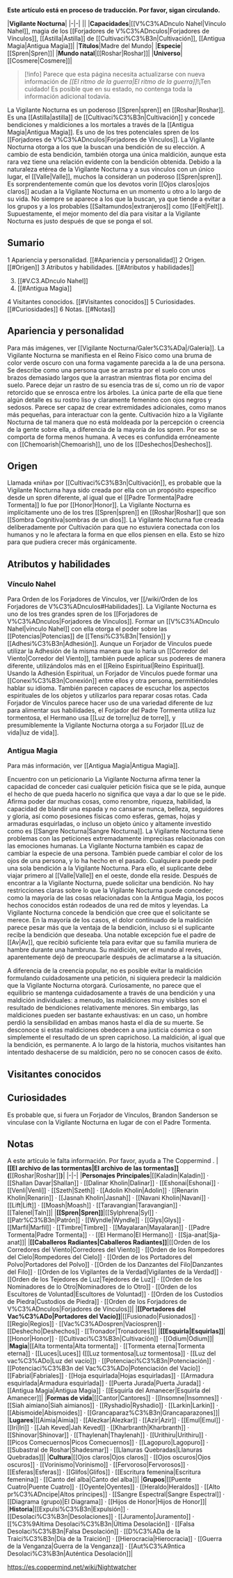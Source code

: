 **Este artículo está en proceso de traducción. Por favor, sigan circulando.**


|**Vigilante Nocturna**|
|-|-|
||
|**Capacidades**|[[V%C3%ADnculo Nahel\|Vínculo Nahel]], magia de los [[Forjadores de V%C3%ADnculos\|Forjadores de Vínculos]], [[Astilla\|Astilla]] de [[Cultivaci%C3%B3n\|Cultivación]], [[Antigua Magia\|Antigua Magia]]|
|**Títulos**|Madre del Mundo|
|**Especie**|[[Spren\|Spren]]|
|**Mundo natal**|[[Roshar\|Roshar]]|
|**Universo**|[[Cosmere\|Cosmere]]|

> [!info] Parece que esta página necesita actualizarse con nueva información de *[[El ritmo de la guerra\|El ritmo de la guerra]]*!¡Ten cuidado! Es posible que en su estado, no contenga toda la información adicional todavía.

La Vigilante Nocturna es un poderoso [[Spren\|spren]] en [[Roshar\|Roshar]]. Es una [[Astilla\|astilla]] de [[Cultivaci%C3%B3n\|Cultivación]] y concede bendiciones y maldiciones a los mortales a través de la [[Antigua Magia\|Antigua Magia]]. Es uno de los tres potenciales spren de los [[Forjadores de V%C3%ADnculos\|Forjadores de Vínculos]].
La Vigilante Nocturna otorga a los que la buscan una bendición de su elección. A cambio de esta bendición, también otorga una única maldición, aunque esta rara vez tiene una relación evidente con la bendición obtenida. Debido a la naturaleza etérea de la Vigilante Nocturna y a sus vínculos con un único lugar, el [[Valle\|Valle]], muchos la consideran un poderoso [[Spren\|spren]]. Es sorprendentemente común que los devotos vorin [[Ojos claros\|ojos claros]] acudan a la Vigilante Nocturna en un momento u otro a lo largo de su vida.
No siempre se aparece a los que la buscan, ya que tiende a evitar a los grupos y a los probables [[Saltamundos\|extranjeros]] como [[Felt\|Felt]]. Supuestamente, el mejor momento del día para visitar a la Vigilante Nocturna es justo después de que se ponga el sol.

## Sumario

1 Apariencia y personalidad. [[#Apariencia y personalidad]] 
2 Origen. [[#Origen]] 
3 Atributos y habilidades. [[#Atributos y habilidades]] 

3. [[#V.C3.ADnculo Nahel]] 
3. [[#Antigua Magia]] 


4 Visitantes conocidos. [[#Visitantes conocidos]] 
5 Curiosidades. [[#Curiosidades]] 
6 Notas. [[#Notas]] 


## Apariencia y personalidad
 
Para más imágenes, ver [[Vigilante Nocturna/Galer%C3%ADa\|/Galería]].
La Vigilante Nocturna se manifiesta en el Reino Físico como una bruma de color verde oscuro con una forma vagamente parecida a la de una persona. Se describe como una persona que se arrastra por el suelo con unos brazos demasiado largos que la arrastran mientras flota por encima del suelo. Parece dejar un rastro de su esencia tras de sí, como un río de vapor retorcido que se enrosca entre los árboles. La única parte de ella que tiene algún detalle es su rostro liso y claramente femenino con ojos negros y sedosos. Parece ser capaz de crear extremidades adicionales, como manos más pequeñas, para interactuar con la gente. Cultivación hizo a la Vigilante Nocturna de tal manera que no está moldeada por la percepción o creencia de la gente sobre ella, a diferencia de la mayoría de los spren. Por eso se comporta de forma menos humana.
A veces es confundida erróneamente con [[Chemoarish\|Chemoarish]], uno de los [[Deshechos\|Deshechos]].

## Origen
Llamada «niña» por [[Cultivaci%C3%B3n\|Cultivación]], es probable que la Vigilante Nocturna haya sido creada por ella con un propósito específico desde un spren diferente, al igual que el [[Padre Tormenta\|Padre Tormenta]] lo fue por [[Honor\|Honor]]. La Vigilante Nocturna es implícitamente uno de los tres [[Spren\|spren]] en [[Roshar\|Roshar]] que son [[Sombra Cognitiva\|sombras de un dios]].
La Vigilante Nocturna fue creada deliberadamente por Cultivación para que no estuviera conectada con los humanos y no le afectara la forma en que ellos piensen en ella. Esto se hizo para que pudiera crecer más orgánicamente.

## Atributos y habilidades
### Vínculo Nahel
Para Orden de los Forjadores de Vínculos, ver [[/wiki/Orden de los Forjadores de V%C3%ADnculos#Habilidades]].
La Vigilante Nocturna es uno de los tres grandes spren de los [[Forjadores de V%C3%ADnculos\|Forjadores de Vínculos]]. Formar un [[V%C3%ADnculo Nahel\|vínculo Nahel]] con ella otorga el poder sobre las [[Potencias\|Potencias]] de [[Tensi%C3%B3n\|Tensión]] y [[Adhesi%C3%B3n\|Adhesión]]. Aunque un Forjador de Vínculos puede utilizar la Adhesión de la misma manera que lo haría un [[Corredor del Viento\|Corredor del Viento]], también puede aplicar sus poderes de manera diferente, utilizándolos más en el [[Reino Espiritual\|Reino Espiritual]]. Usando la Adhesión Espiritual, un Forjador de Vínculos puede formar una [[Conexi%C3%B3n\|Conexión]] entre ellos y otra persona, permitiéndoles hablar su idioma. También parecen capaces de escuchar los aspectos espirituales de los objetos y utilizarlos para reparar cosas rotas. Cada Forjador de Vínculos parece hacer uso de una variedad diferente de luz para alimentar sus habilidades, el Forjador del Padre Tormenta utiliza luz tormentosa, el Hermano usa [[Luz de torre\|luz de torre]], y presumiblemente la Vigilante Nocturna otorga a su Forjador [[Luz de vida\|luz de vida]].

### Antigua Magia
Para más información, ver [[Antigua Magia\|Antigua Magia]].

  Encuentro con un peticionario
La Vigilante Nocturna afirma tener la capacidad de conceder casi cualquier petición física que se le pida, aunque el hecho de que pueda hacerlo no significa que vaya a dar lo que se le pide. Afirma poder dar muchas cosas, como renombre, riqueza, habilidad, la capacidad de blandir una espada y no cansarse nunca, belleza, seguidores y gloria, así como posesiones físicas como esferas, gemas, hojas y armaduras esquirladas, o incluso un objeto único y altamente investido como es [[Sangre Nocturna\|Sangre Nocturna]]. La Vigilante Nocturna tiene problemas con las peticiones extremadamente imprecisas relacionadas con las emociones humanas. La Vigilante Nocturna también es capaz de cambiar la especie de una persona. También puede cambiar el color de los ojos de una persona, y lo ha hecho en el pasado.
Cualquiera puede pedir una sola bendición a la Vigilante Nocturna. Para ello, el suplicante debe viajar primero al [[Valle\|Valle]] en el oeste, donde ella reside. Después de encontrar a la Vigilante Nocturna, puede solicitar una bendición. No hay restricciones claras sobre lo que la Vigilante Nocturna puede conceder; como la mayoría de las cosas relacionadas con la Antigua Magia, los pocos hechos conocidos están rodeados de una red de mitos y leyendas. La Vigilante Nocturna concede la bendición que cree que el solicitante se merece. En la mayoría de los casos, el dolor continuado de la maldición parece pesar más que la ventaja de la bendición, incluso si el suplicante recibe la bendición que deseaba. Una notable excepción fue el padre de [[Av\|Av]], que recibió suficiente tela para evitar que su familia muriera de hambre durante una hambruna. Su maldición, ver el mundo al revés, aparentemente dejó de preocuparle después de aclimatarse a la situación.


A diferencia de la creencia popular, no es posible evitar la maldición formulando cuidadosamente una petición, ni siquiera predecir la maldición que la Vigilante Nocturna otorgará. Curiosamente, no parece que el equilibrio se mantenga cuidadosamente a través de una bendición y una maldición individuales: a menudo, las maldiciones muy visibles son el resultado de bendiciones relativamente menores. Sin embargo, las maldiciones pueden ser bastante exhaustivas: en un caso, un hombre perdió la sensibilidad en ambas manos hasta el día de su muerte. Se desconoce si estas maldiciones obedecen a una justicia cósmica o son simplemente el resultado de un spren caprichoso.
La maldición, al igual que la bendición, es permanente. A lo largo de la historia, muchos visitantes han intentado deshacerse de su maldición, pero no se conocen casos de éxito.

## Visitantes conocidos









## Curiosidades
Es probable que, si fuera un Forjador de Vínculos, Brandon Sanderson se vinculase con la Vigilante Nocturna en lugar de con el Padre Tormenta.
## Notas

A este artículo le falta información. Por favor, ayuda a The Coppermind .
|**[[El archivo de las tormentas\|El archivo de las tormentas]] (**[[Roshar\|Roshar]]**)**|
|-|-|
|**Personajes Principales**|[[Kaladin\|Kaladin]] · [[Shallan Davar\|Shallan]] · [[Dalinar Kholin\|Dalinar]] · [[Eshonai\|Eshonai]] · [[Venli\|Venli]] · [[Szeth\|Szeth]] · [[Adolin Kholin\|Adolin]] · [[Renarin Kholin\|Renarin]] · [[Jasnah Kholin\|Jasnah]] · [[Navani Kholin\|Navani]] · [[Lift\|Lift]] · [[Moash\|Moash]] · [[Taravangian\|Taravangian]] · [[Talenel\|Taln]]|
|**[[Spren\|Spren]]**|[[Sylphrena\|Syl]] · [[Patr%C3%B3n\|Patrón]] · [[Wyndle\|Wyndle]] · [[Glys\|Glys]] · [[Marfil\|Marfil]] · [[Timbre\|Timbre]] · [[Mayalaran\|Mayalaran]] · [[Padre Tormenta\|Padre Tormenta]] ·  · [[El Hermano\|El Hermano]] · [[Sja-anat\|Sja-anat]]|
|**[[Caballeros Radiantes\|Caballeros Radiantes]]**|[[Orden de los Corredores del Viento\|Corredores del Viento]] · [[Orden de los Rompedores del Cielo\|Rompedores del Cielo]] · [[Orden de los Portadores del Polvo\|Portadores del Polvo]] · [[Orden de los Danzantes del Filo\|Danzantes del Filo]] · [[Orden de los Vigilantes de la Verdad\|Vigilantes de la Verdad]] · [[Orden de los Tejedores de Luz\|Tejedores de Luz]] · [[Orden de los Nominadores de lo Otro\|Nominadores de lo Otro]] · [[Orden de los Escultores de Voluntad\|Escultores de Voluntad]] · [[Orden de los Custodios de Piedra\|Custodios de Piedra]] · [[Orden de los Forjadores de V%C3%ADnculos\|Forjadores de Vínculos]]|
|**[[Portadores del Vac%C3%ADo\|Portadores del Vacío]]**|[[Fusionado\|Fusionados]] · [[Regio\|Regios]] · [[Vac%C3%ADospren\|Vacíospren]] · [[Deshecho\|Deshechos]] · [[Tronador\|Tronadores]]|
|**[[Esquirla\|Esquirlas]]**|[[Honor\|Honor]] · [[Cultivaci%C3%B3n\|Cultivación]] · [[Odium\|Odium]]|
|**Magia**|[[Alta tormenta\|Alta tormenta]] · [[Tormenta eterna\|Tormenta eterna]] · [[Luces\|Luces]] ([[Luz tormentosa\|Luz tormentosa]] · [[Luz del vac%C3%ADo\|Luz del vacío]]) · [[Potenciaci%C3%B3n\|Potenciación]] · [[Potenciaci%C3%B3n del Vac%C3%ADo\|Potenciación del Vacío]] · [[Fabrial\|Fabriales]] · [[Hoja esquirlada\|Hojas esquirladas]] · [[Armadura esquirlada\|Armadura esquirlada]] · [[Puerta Jurada\|Puerta Jurada]] · [[Antigua Magia\|Antigua Magia]] · [[Esquirla del Amanecer\|Esquirla del Amanecer]]|
|**Formas de vida**|[[Cantor\|Cantores]] · [[Insomne\|Insomnes]] · [[Siah aimiano\|Siah aimianos]] · [[Ryshadio\|Ryshadio]] · [[Larkin\|Larkin]] · [[Abismoide\|Abismoides]] · [[Grancaparaz%C3%B3n\|Grancaparazones]]|
|**Lugares**|[[Aimia\|Aimia]] · [[Alezkar\|Alezkar]] · [[Azir\|Azir]] · [[Emul\|Emul]] · [[Iri\|Iri]] · [[Jah Keved\|Jah Keved]] · [[Kharbranth\|Kharbranth]] · [[Shinovar\|Shinovar]] · [[Thaylenah\|Thaylenah]] · [[Urithiru\|Urithiru]] · [[Picos Comecuernos\|Picos Comecuernos]] · [[Lagopuro\|Lagopuro]] · [[Subastral de Roshar\|Shadesmar]] · [[Llanuras Quebradas\|Llanuras Quebradas]]|
|**Cultura**|[[Ojos claros\|Ojos claros]] · [[Ojos oscuros\|Ojos oscuros]] · [[Vorinismo\|Vorinismo]] · [[Fervoroso\|Fervorosos]] · [[Esferas\|Esferas]] · [[Glifos\|Glifos]] · [[Escritura femenina\|Escritura femenina]] · [[Canto del alba\|Canto del alba]]|
|**Grupos**|[[Puente Cuatro\|Puente Cuatro]] · [[Oyente\|Oyentes]] · [[Heraldo\|Heraldos]] · [[Alto pr%C3%ADncipe\|Altos príncipes]] · [[Sangre Espectral\|Sangre Espectral]] · [[Diagrama (grupo)\|El Diagrama]] · [[Hijos de Honor\|Hijos de Honor]]|
|**Historia**|[[Expulsi%C3%B3n\|Expulsión]] · [[Desolaci%C3%B3n\|Desolaciones]] · [[Juramento\|Juramento]] · [[%C3%9Altima Desolaci%C3%B3n\|Última Desolación]] · [[Falsa Desolaci%C3%B3n\|Falsa Desolación]] · [[D%C3%ADa de la Traici%C3%B3n\|Día de la Traición]] · [[Hierocracia\|Hierocracia]] · [[Guerra de la Venganza\|Guerra de la Venganza]] · [[Aut%C3%A9ntica Desolaci%C3%B3n\|Auténtica Desolación]]|



https://es.coppermind.net/wiki/Nightwatcher